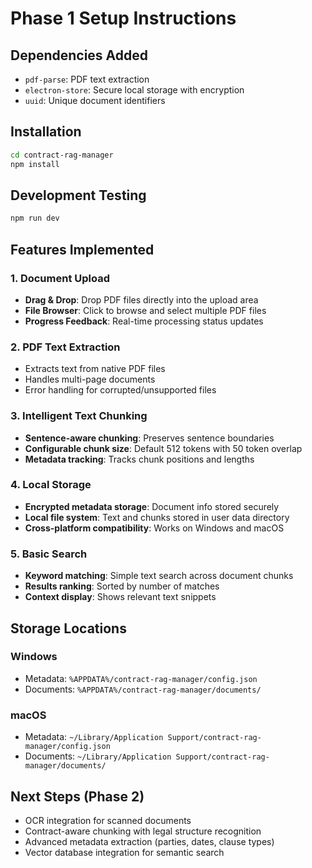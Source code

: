 # Phase 1 Setup Instructions

## Dependencies Added
- `pdf-parse`: PDF text extraction
- `electron-store`: Secure local storage with encryption
- `uuid`: Unique document identifiers

## Installation
```bash
cd contract-rag-manager
npm install
```

## Development Testing
```bash
npm run dev
```

## Features Implemented

### 1. Document Upload
- **Drag & Drop**: Drop PDF files directly into the upload area
- **File Browser**: Click to browse and select multiple PDF files
- **Progress Feedback**: Real-time processing status updates

### 2. PDF Text Extraction
- Extracts text from native PDF files
- Handles multi-page documents
- Error handling for corrupted/unsupported files

### 3. Intelligent Text Chunking
- **Sentence-aware chunking**: Preserves sentence boundaries
- **Configurable chunk size**: Default 512 tokens with 50 token overlap
- **Metadata tracking**: Tracks chunk positions and lengths

### 4. Local Storage
- **Encrypted metadata storage**: Document info stored securely
- **Local file system**: Text and chunks stored in user data directory
- **Cross-platform compatibility**: Works on Windows and macOS

### 5. Basic Search
- **Keyword matching**: Simple text search across document chunks
- **Results ranking**: Sorted by number of matches
- **Context display**: Shows relevant text snippets

## Storage Locations

### Windows
- Metadata: `%APPDATA%/contract-rag-manager/config.json`
- Documents: `%APPDATA%/contract-rag-manager/documents/`

### macOS
- Metadata: `~/Library/Application Support/contract-rag-manager/config.json`
- Documents: `~/Library/Application Support/contract-rag-manager/documents/`

## Next Steps (Phase 2)
- OCR integration for scanned documents
- Contract-aware chunking with legal structure recognition
- Advanced metadata extraction (parties, dates, clause types)
- Vector database integration for semantic search
